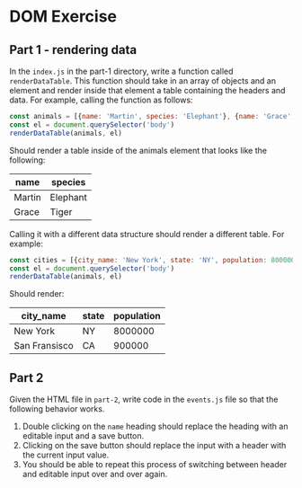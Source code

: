 # DOM Exercise

## Part 1 - rendering data

In the `index.js` in the part-1 directory, write a function called `renderDataTable`. This function should take in an array of objects and an element and render inside that element a table containing the headers and data. For example, calling the function as follows:

```JavaScript
const animals = [{name: 'Martin', species: 'Elephant'}, {name: 'Grace', species: 'Tiger'}]
const el = document.querySelector('body')
renderDataTable(animals, el)
```

Should render a table inside of the animals element that looks like the following:

| name      | species |
| ----------- | ----------- |
| Martin      | Elephant       |
| Grace   | Tiger        |

Calling it with a different data structure should render a different table. For example:

```JavaScript
const cities = [{city_name: 'New York', state: 'NY', population: 8000000}, {city_name: 'San Fransisco', state: 'CA', population: 900000}]
const el = document.querySelector('body')
renderDataTable(animals, el)
```

Should render:

| city_name      | state | population |
| ----------- | ----------- |----------- |
| New York      | NY       |8000000 |
| San Fransisco   | CA        | 900000|

## Part 2

Given the HTML file in `part-2`, write code in the `events.js` file so that the following behavior works.

1. Double clicking on the `name` heading should replace the heading with an editable input and a save button.
2. Clicking on the save button should replace the input with a header with the current input value.
3. You should be able to repeat this process of switching between header and editable input over and over again. 

